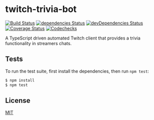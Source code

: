 # twitch-trivia-bot

[![Build Status][travis-image]][travis-url]
[![dependencies Status][dependencies-image]][dependencies-url]
[![devDependencies Status][devdependencies-image]][devdependencies-url]
[![Coverage Status][coveralls-image]][coveralls-url]
[![Codechecks][codechecks-image]][codechecks-url]

A TypeScript driven automated Twitch client that provides a trivia functionality in streamers chats.

## Tests

To run the test suite, first install the dependencies, then run `npm test`:

```bash
$ npm install
$ npm test
```

## License

[MIT](LICENSE)

[travis-image]: https://travis-ci.com/Robinlemon/twitch-trivia-bot.svg?branch=master
[travis-url]: https://travis-ci.com/Robinlemon/twitch-trivia-bot
[dependencies-image]: https://david-dm.org/Robinlemon/twitch-trivia-bot/status.svg
[dependencies-url]: https://david-dm.org/Robinlemon/twitch-trivia-bot
[devdependencies-image]: https://david-dm.org/Robinlemon/twitch-trivia-bot/dev-status.svg
[devdependencies-url]: https://david-dm.org/Robinlemon/twitch-trivia-bot?type=dev
[coveralls-image]: https://coveralls.io/repos/github/Robinlemon/twitch-trivia-bot/badge.svg?branch=master
[coveralls-url]: https://coveralls.io/github/Robinlemon/twitch-trivia-bot?branch=master
[codechecks-image]: https://raw.githubusercontent.com/codechecks/docs/master/images/badges/badge-green.svg?sanitize=true
[codechecks-url]: https://codechecks.io
